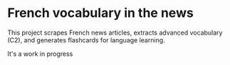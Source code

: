 # French vocabulary in the news

This project scrapes French news articles, extracts advanced vocabulary (C2), and generates flashcards for language learning. 

It's a work in progress 

